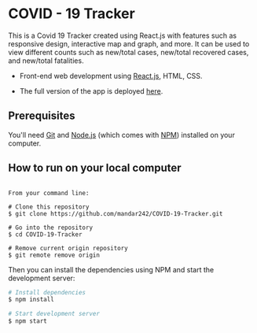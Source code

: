 # COVID - 19 Tracker

This is a Covid 19 Tracker created using React.js with features such as responsive design, interactive map and graph, and more.
It can be used to view different counts such as new/total cases, new/total recovered cases, and new/total fatalities.

- Front-end web development using [React.js](https://reactjs.org/), HTML, CSS.

- The full version of the app is deployed [here](https://covid-app-10595.web.app).


## Prerequisites 

You'll need [Git](https://git-scm.com) and [Node.js](https://nodejs.org/en/download/) (which comes with [NPM](http://npmjs.com)) installed on your computer.


## How to run on your local computer
```

From your command line:

# Clone this repository
$ git clone https://github.com/mandar242/COVID-19-Tracker.git

# Go into the repository
$ cd COVID-19-Tracker

# Remove current origin repository
$ git remote remove origin

```

Then you can install the dependencies using NPM and start the development server:

```bash
# Install dependencies
$ npm install

# Start development server
$ npm start
```
